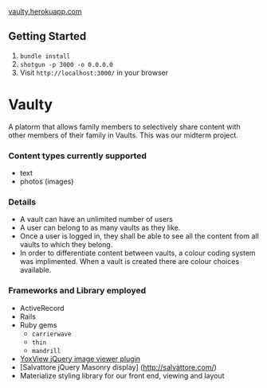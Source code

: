 [vaulty.herokuapp.com](https://vaulty.herokuapp.com/)

## Getting Started

1. `bundle install`
1. `shotgun -p 3000 -o 0.0.0.0`
1. Visit `http://localhost:3000/` in your browser

# Vaulty
A platorm that allows family members to selectively share content with other members of their family in Vaults. This was our midterm project.

### Content types currently supported
- text
- photos (images)

### Details
- A vault can have an unlimited number of users
- A user can belong to as many vaults as they like.
- Once a user is logged in, they shall be able to see all the content from all vaults to which they belong.
- In order to differentiate content between vaults, a colour coding system was implimented. When a vault is created there are colour choices available.

### Frameworks and Library employed
- ActiveRecord
- Rails
- Ruby gems
  - `carrierwave`
  - `thin`
  - `mandrill`
- [YoxView jQuery image viewer plugin](http://www.yoxigen.com/yoxview/)
- [Salvattore jQuery Masonry display] (http://salvattore.com/)
- Materialize styling library for our front end, viewing and layout
